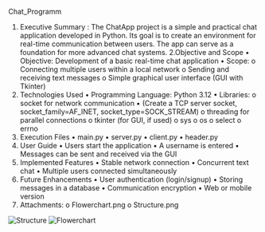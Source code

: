 Chat_Programm
1. Executive Summary :
    The ChatApp project is a simple and practical chat application developed in Python. Its goal is to 
    create an environment for real-time communication between users. The app can serve as a foundation 
    for more advanced chat systems.
2.Objective and Scope 
    • Objective: Development of a basic real-time chat application 
    • Scope: 
        o Connecting multiple users within a local network 
        o Sending and receiving text messages 
        o Simple graphical user interface (GUI with Tkinter) 
3. Technologies Used 
    • Programming Language: Python 3.12 
    • Libraries: 
        o socket for network communication 
    ▪ (Create a TCP server socket, socket_family=AF_INET, socket_type=SOCK_STREAM) 
        o threading for parallel connections 
        o tkinter (for GUI, if used) 
        o sys 
        o os 
        o select 
        o errno 
4. Execution Files 
    • main.py 
    • server.py 
    • client.py 
    • header.py 
5. User Guide 
    • Users start the application 
    • A username is entered 
    • Messages can be sent and received via the GUI 
6. Implemented Features 
    • Stable network connection 
    • Concurrent text chat 
    • Multiple users connected simultaneously 
7. Future Enhancements 
    • User authentication (login/signup) 
    • Storing messages in a database 
    • Communication encryption 
    • Web or mobile version 
8. Attachments: 
    o Flowerchart.png 
    o Structure.png     


![Structure](https://github.com/user-attachments/assets/1c872985-d328-4c79-a985-ca383e758b1f)
![Flowerchart](https://github.com/user-attachments/assets/d902d910-0cdc-4601-87db-49b06cf35d3b)


